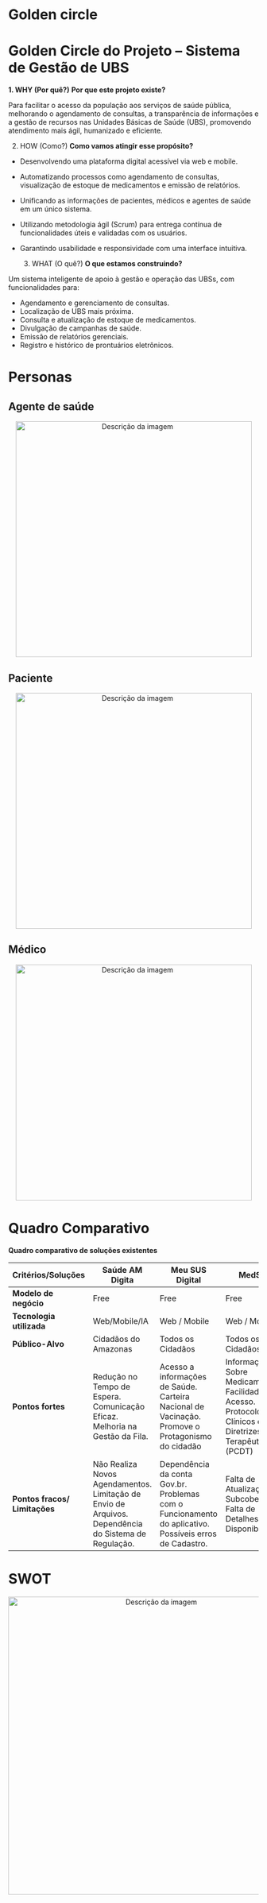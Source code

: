 # Golden circle 

 # Golden Circle do Projeto – Sistema de Gestão de UBS

 **1. WHY (Por quê?)**
 **Por que este projeto existe?**

 Para facilitar o acesso da população aos serviços de saúde pública, melhorando o agendamento de consultas, a transparência de informações e a gestão de recursos nas Unidades Básicas de Saúde (UBS), promovendo atendimento mais ágil, humanizado e eficiente.

 2. HOW (Como?)
**Como vamos atingir esse propósito?**
- Desenvolvendo uma plataforma digital acessível via web e mobile.
- Automatizando processos como agendamento de consultas, visualização de estoque de medicamentos e emissão de relatórios.
- Unificando as informações de pacientes, médicos e agentes de saúde em um único sistema.
- Utilizando metodologia ágil (Scrum) para entrega contínua de funcionalidades úteis e validadas com os usuários.
- Garantindo usabilidade e responsividade com uma interface intuitiva.

  3. WHAT (O quê?)
**O que estamos construindo?**

Um sistema inteligente de apoio à gestão e operação das UBSs, com funcionalidades para:
- Agendamento e gerenciamento de consultas.
- Localização de UBS mais próxima.
- Consulta e atualização de estoque de medicamentos.
- Divulgação de campanhas de saúde.
- Emissão de relatórios gerenciais.
- Registro e histórico de prontuários eletrônicos.

# Personas

## Agente de saúde 

<div align="center">
  <img src="https://github.com/user-attachments/assets/21075bde-803d-49a8-b14f-f263862ebc88" width="475px" alt="Descrição da imagem">
</div>

## Paciente

<div align="center">
  <img src="https://github.com/user-attachments/assets/592bb28f-2079-48b5-92c5-a030d4442826" width="475px" alt="Descrição da imagem">
</div>

## Médico 
<div align="center">
  <img src="https://github.com/user-attachments/assets/f3965271-a2a5-4c49-a293-a4668764d289" width="475px" alt="Descrição da imagem">
</div>

# Quadro Comparativo
**Quadro comparativo de soluções existentes**

| **Critérios/Soluções**          | **Saúde AM Digita** | **Meu SUS Digital** | **MedSUS**       | **Nossa Solução** |
| ------------------------------- | ------------------- | ------------------- | ---------------- | ----------------- |
| **Modelo de negócio**           | Free                | Free                | Free             | Free              |
| **Tecnologia utilizada**        | Web/Mobile/IA       | Web / Mobile        | Web / Mobile     | Web / Mobile      |                 
| **Público-Alvo**                | Cidadãos do Amazonas| Todos os Cidadãos   | Todos os Cidadãos| Jovens / Idosos   |
| **Pontos fortes**               | Redução no Tempo de Espera. Comunicação Eficaz. Melhoria na Gestão da Fila. | Acesso a informações de Saúde. Carteira Nacional de Vacinação. Promove o Protagonismo do cidadão | Informação Sobre Medicamentos. Facilidade de Acesso. Protocolos Clínicos e Diretrizes Terapêuticas (PCDT) | Agendamento de Consulta online. Monitoramento de Medicamentos em Estoque. Localização de UBS Próximas |
| **Pontos fracos/ Limitações**   | Não Realiza Novos Agendamentos. Limitação de Envio de Arquivos. Dependência do Sistema de Regulação. | Dependência da conta Gov.br. Problemas com o Funcionamento do aplicativo. Possíveis erros de Cadastro. | Falta de Atualização. Subcobertura. Falta de Detalhes Sobre Disponibilidade. | Limitação de Agendamento Online. Dificuldade de Acesso à tecnologia. Dependência de internet. |

# SWOT
<div align="center">
  <img src="https://github.com/user-attachments/assets/fe7cde51-6227-47be-b535-1caa740decfd" width="600px" alt="Descrição da imagem">
</div>
